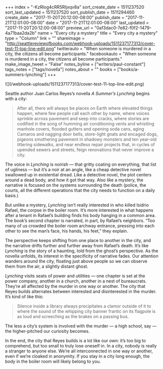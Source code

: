 +++
index = "-KzRlog4cRR5RIjxqv8a"
sort_create_date = 1511237520
sort_last_updated = 1511237520
sort_publish_date = 1511294460
create_date = "2017-11-20T20:12:00-08:00"
publish_date = "2017-11-21T12:01:00-08:00"
date = "2017-11-21T12:01:00-08:00"
last_updated = "2017-11-20T20:12:00-08:00"
preview_url = "0af3dac0-7e82-f0f2-1479-4a71baa2da2b"
name = "Every city a mystery"
title = "Every city a mystery"
type = "Column"
link = ""
shareimage = "http://seattlereviewofbooks.com/webhook-uploads/1511237177313/cover-test-11-top-line-edit.png"
twitterauto = "When someone is murdered in a city, the citizens all become participants."
facebookauto = "When someone is murdered in a city, the citizens all become participants."
make_image_tweet = "False"
notes_byline = ["writers/paul-constant"]
tags_notes = ["tags/novella"]
notes_about = ""
books = ["books/a-summers-lynching"]
+++
<p class="image-left">![](/webhook-uploads/1511237177313/cover-test-11-top-line-edit.png)</p>

Seattle author Juan Carlos Reyes’s novella *A Summer’s Lynching* begins with a city: 

<blockquote>After all, there will always be places on Earth where elevated things happen, where few people call each other by name, where voices sprinkle across pavement and seep into cracks, where stories are codified in the song of humming air conditioning vents and whistling manhole covers, flooded gutters and opening soda cans, aging Camaros and nagging door bells, store-light gnats and encaged dogs, pigeons smothering pavement in shadowy monsters and ten year-old littering sidewalks, and near endless repair projects that, in cycles of upended sewers and streets, feign renovations that never improve a city.</blockquote>

The voice in *Lynching* is noirish — that gritty coating on everything, that list of ugliness — but it’s a noir at an angle, like a cheap detective novel swallowed up in existential dread. Like a detective novel, the plot centers around a dead body, and how it got that way. Also like a mystery, the narrative is focused on the systems surrounding the death (police, the courts, all the different operations that the city needs to function on a daily basis.)

But unlike a mystery, *Lynching* isn’t really interested in who killed Isidrio Rafael, the corpse in the boiler room. It’s more interested in what happens after a tenant in Rafael’s building finds his body hanging in a common area. The book’s second chapter is narrated, in part, by Rafael’s neighbors. “Too many of us crowded the boiler room archway entrance, pressing into each other to see the man’s face, his hands, his feet,” they explain.

The perspective keeps shifting from one place to another in the city, and the narrative drifts further and further away from Rafael’s death. It’s like *Lynching* is the story of a haunting, told from the ghost’s perspective. As the novella unfolds, its interest in the specificity of narrative  fades. Our attention wanders around the city, floating just above people so we can observe them from the air, a slightly distant ghost.

*Lynching* visits seats of power and utilities — one chapter is set at the power company, another in a church, another in a nest of bureaucrats. They’re all affected by the murder in one way or another. The city that Reyes builds alternates between interested and disinterested in the murder. It’s kind of like this:

<blockquote>Silence inside a library always precipitates a clamor outside of it to where the sound of the whipping city banner frantic on its flagpole is as loud and screeching as the brakes on a passing bus.</blockquote>

The less a city’s system is involved with the murder — a high school, say — the higher-pitched our curiosity becomes.

In the end, the city that Reyes builds is a lot like our own: it’s too big to comprehend, but too small to truly lose oneself in. In a city, nobody is really a stranger to anyone else. We’re all interconnected in one way or another, even if we’re cloaked in anonymity. If you stay in a city long enough, the body in the boiler room will likely belong to you.
